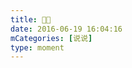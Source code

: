 ```yaml
---
title: 🎤🎤
date: 2016-06-19 16:04:16
mCategories: [说说]
type: moment
---
```


<div id="pics-20160619160416"></div>

<script>
var data = [
    {"link": "2016-06-19_000002.jpeg", "type": "shuoshuo"}
];
picsRender(data, "pics-20160619160416");
</script>
